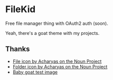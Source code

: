 # FileKid

Free file manager thing with OAuth2 auth (soon).

Yeah, there's a goat theme with my projects.

## Thanks

- [File icon by Acharyas on the Noun Project](https://thenounproject.com/icon/files-7401643/)
- [Folder icon by Acharyas on the Noun Project](https://thenounproject.com/icon/folder-7401662/)
- [Baby goat test image](https://www.flickr.com/photos/mike_grauer/49654141727)
